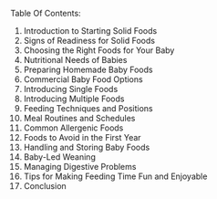Table Of Contents:

1. Introduction to Starting Solid Foods
2. Signs of Readiness for Solid Foods
3. Choosing the Right Foods for Your Baby
4. Nutritional Needs of Babies
5. Preparing Homemade Baby Foods
6. Commercial Baby Food Options
7. Introducing Single Foods
8. Introducing Multiple Foods
9. Feeding Techniques and Positions
10. Meal Routines and Schedules
11. Common Allergenic Foods
12. Foods to Avoid in the First Year
13. Handling and Storing Baby Foods
14. Baby-Led Weaning
15. Managing Digestive Problems
16. Tips for Making Feeding Time Fun and Enjoyable
17. Conclusion